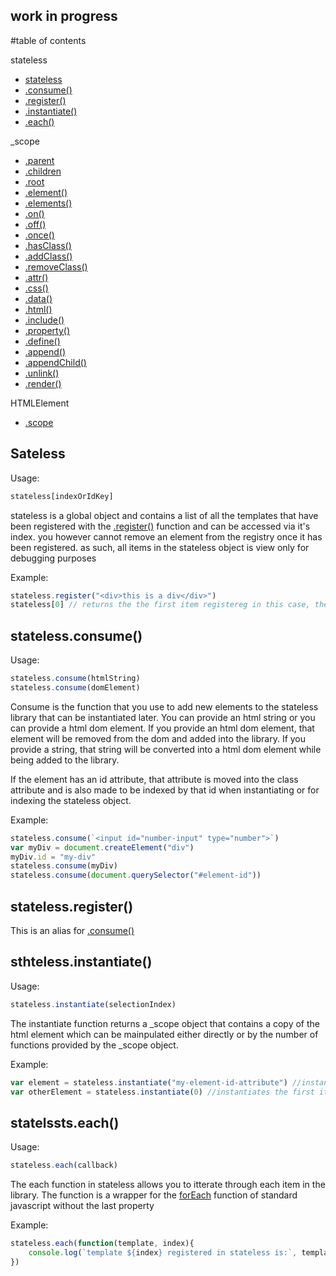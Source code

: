 ## work in progress

#table of contents

stateless
-   [stateless](##stateless)
-   [.consume()](##stateless.consume())
-   [.register()](##stateless.register())
-   [.instantiate()](##stateless.instantiate())
-   [.each()](##stateless.each())

_scope
-   [.parent](#.parent)
-   [.children](#.children)
-   [.root](#.root)
-   [.element()](#.element())
-   [.elements()](#.elements())
-   [.on()](#.on())
-   [.off()](#.off())
-   [.once()](#.once())
-   [.hasClass()](#.hasClass())
-   [.addClass()](#.addClass())
-   [.removeClass()](#.removeClass())
-   [.attr()](#.attr())
-   [.css()](#.css())
-   [.data()](#.data())
-   [.html()](#.html())
-   [.include()](#.include())
-   [.property()](#.property())
-   [.define()](#.define())
-   [.append()](#.append())
-   [.appendChild()](#.appendChild())
-   [.unlink()](#.unlink())
-   [.render()](#.render())

HTMLElement
-   [.scope](#scope)

## Sateless
Usage: 
```javascript
stateless[indexOrIdKey]
```

stateless is a global object and contains a list of all the templates that have been registered with the [.register()](#stateless.register) function and can be accessed via it's index. you however cannot remove an element from the registry once it has been registered. as such, all items in the stateless object is view only for debugging purposes

Example:
```javascript
stateless.register("<div>this is a div</div>")
stateless[0] // returns the the first item registereg in this case, the empty div as an HTMLElement object
```
## stateless.consume()
Usage:
```javascript
stateless.consume(htmlString)
stateless.consume(domElement)
```
Consume is the function that you use to add new elements to the stateless library that can be instantiated later. You can provide an html string or you can provide a html dom element. If you provide an html dom element, that element will be removed from the dom and added into the library. If you provide a string, that string will be converted into a html dom element while being added to the library. 

If the element has an id attribute, that attribute is moved into the class attribute and is also made to be indexed by that id when instantiating or for indexing the stateless object.

Example:
```javascript
stateless.consume(`<input id="number-input" type="number">`)
var myDiv = document.createElement("div")
myDiv.id = "my-div"
stateless.consume(myDiv)
stateless.consume(document.querySelector("#element-id"))
```

## stateless.register()
This is an alias for [.consume()](#stateless.consume())

## sthteless.instantiate()
Usage:
```javascript
stateless.instantiate(selectionIndex)
```

The instantiate function returns a _scope object that contains a copy of the html element which can be mainpulated either directly or by the number of functions provided by the _scope object.

Example:
```javascript
var element = stateless.instantiate("my-element-id-attribute") //instantiates the item initiated with the id when regestered
var otherElement = stateless.instantiate(0) //instantiates the first item to have been registered with stateless
```

## statelssts.each()
Usage: 
```javascript
stateless.each(callback)
```

The each function in stateless allows you to itterate through each item in the library. The function is a wrapper for the [forEach](https://developer.mozilla.org/en/docs/Web/JavaScript/Reference/Global_Objects/Array/forEach) function of standard javascript without the last property

Example:
```javascript
stateless.each(function(template, index){
	console.log(`template ${index} registered in stateless is:`, template)
})
```